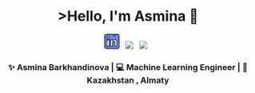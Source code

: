<div align='center'>
   <h1>>Hello, I'm Asmina 👋</b> </h1>
</div>

<p align='center'>
    <a href="https://www.linkedin.com/in/asmina-barkhandinova-6540a816b/"><img height="30" src="https://raw.githubusercontent.com/8bithemant/8bithemant/master/linkedin.png?raw=true"></a>&nbsp;&nbsp;
    <a href="https://medium.com/@bar.asmina"><img height="30" src="https://cdn-icons-png.flaticon.com/512/5968/5968906.png"></a>&nbsp;&nbsp;
    <a href="https://t.me/itcomkz"><img height="30" src="https://static-00.iconduck.com/assets.00/telegram-icon-256x256-sto927jg.png"></a>&nbsp;&nbsp;
<div align="center">
<h3> ✨ Asmina Barkhandinova | 💻 Machine Learning Engineer | 📍 Kazakhstan , Almaty </h3>
</div>


<!---
asminabarkhandin/asminabarkhandin is a ✨ special ✨ repository because its `README.md` (this file) appears on your GitHub profile.
You can click the Preview link to take a look at your changes.
--->
